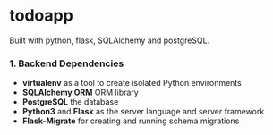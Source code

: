 # todoapp

Built with python, flask, SQLAlchemy and postgreSQL.

### 1. Backend Dependencies
 * **virtualenv** as a tool to create isolated Python environments
 * **SQLAlchemy ORM**  ORM library
 * **PostgreSQL** the database
 * **Python3** and **Flask** as the server language and server framework
 * **Flask-Migrate** for creating and running schema migrations
